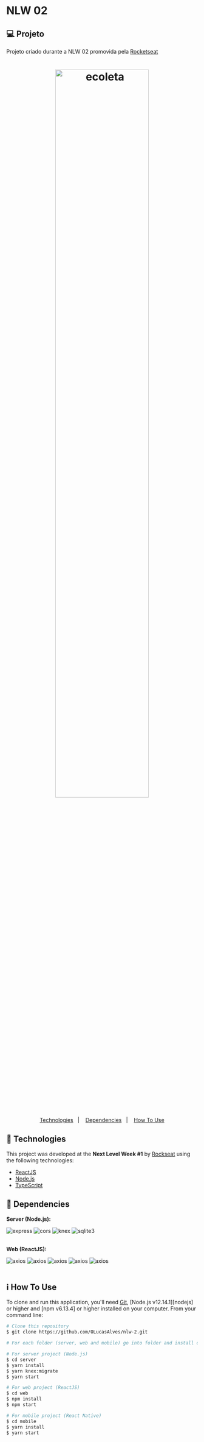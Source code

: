 # NLW 02

## 💻 Projeto
Projeto criado durante a NLW 02 promovida pela [Rocketseat](https://rocketseat.com.br/)

<h1 align="center">
    <img style="width:70%" alt="ecoleta" src="https://i.ibb.co/6s76mHD/2020-08-04-21-44-07-Proffy.png" />
    <br>
</h1>

<p align="center">
  <a href="#rocket-technologies">Technologies</a>&nbsp;&nbsp;&nbsp;|&nbsp;&nbsp;&nbsp;
  <a href="#bookmark_tabs-dependencies">Dependencies</a>&nbsp;&nbsp;&nbsp;|&nbsp;&nbsp;&nbsp;
  <a href="#information_source-how-to-use">How To Use</a>
</p>

## :rocket: Technologies

This project was developed at the **Next Level Week #1** by [Rockseat](https://rocketseat.com.br/) using the following technologies:

-  [ReactJS](https://reactjs.org/)
-  [Node.js](nodejs)
-  [TypeScript](https://www.typescriptlang.org/)

## :bookmark_tabs: Dependencies

**Server (Node.js):**

<img alt="express" src="https://img.shields.io/badge/express-^4.17.1-brightgreen" />  
<img alt="cors" src="https://img.shields.io/badge/cors-^2.8.5-brightgreen" /> 
<img alt="knex" src="https://img.shields.io/badge/knex-^0.21.1-brightgreen" /> 
<img alt="sqlite3" src="https://img.shields.io/badge/sqlite3-^4.2.0-brightgreen" />

<br/>
<br/>

**Web (ReactJS):**
  
<img alt="axios" src="https://img.shields.io/badge/react-^16.13.1-blue" /> 
<img alt="axios" src="https://img.shields.io/badge/react--dom-^16.13.1-blue" /> 
<img alt="axios" src="https://img.shields.io/badge/react--router--dom-^5.2.0-blue" /> 
<img alt="axios" src="https://img.shields.io/badge/react--scripts-3.4.1-blue" /> 
<img alt="axios" src="https://img.shields.io/badge/typescript-^3.7.5-blue" />

<br/>
<br/>

## :information_source: How To Use

To clone and run this application, you'll need [Git](https://git-scm.com), [Node.js v12.14.1][nodejs] or higher and [npm v6.13.4] or higher installed on your computer. From your command line:

```bash
# Clone this repository
$ git clone https://github.com/OLucasAlves/nlw-2.git

# For each folder (server, web and mobile) go into folder and install dependecies

# For server project (Node.js)
$ cd server
$ yarn install
$ yarn knex:migrate
$ yarn start

# For web project (ReactJS)
$ cd web
$ npm install
$ npm start

# For mobile project (React Native)
$ cd mobile
$ yarn install
$ yarn start

